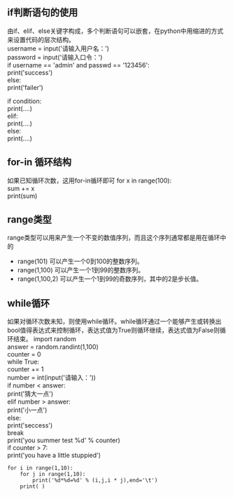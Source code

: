 ## if判断语句的使用 
  由if、elif、else关键字构成，多个判断语句可以嵌套，在python中用缩进的方式来设置代码的层次结构。  
  username = input('请输入用户名：')  
  password = input('请输入口令：')    
  if username == 'admin' and passwd == '123456':    
    print('success')    
  else:    
    print('failer')    

  if condition:   
  	print(....)   
  elif:   
  	print(....)   
  else:   
    print(....)   

## for-in 循环结构  
  如果已知循环次数，这用for-in循环即可
  for x in range(100):  
  	sum += x  
  print(sum)  
  
## range类型  
  range类型可以用来产生一个不变的数值序列，而且这个序列通常都是用在循环中的  
  - range(101) 可以产生一个0到100的整数序列。  
  - range(1,100) 可以产生一个1到99的整数序列。  
  - range(1,100,2) 可以产生一个1到99的奇数序列，其中的2是步长值。  
  
## while循环
  如果对循环次数未知，则使用while循环。while循环通过一个能够产生或转换出bool值得表达式来控制循环，表达式值为True则循环继续，表达式值为False则循环结束。
	import random  
	answer = random.randint(1,100)  
	counter = 0  
	while True:  
		counter += 1  
		number = int(input('请输入：'))  
		if number < answer:  
			print('猜大一点')  
		elif number > answer:  
			print('小一点')  
		else:  
			print('seccess')  
			break  
	print('you summer test %d' % counter)  
	if counter > 7:  
		print('you have a little stuppied')    
		
		
	for i in range(1,10):
		for j in range(1,10):
			print('%d*%d=%d' % (i,j,i * j),end='\t')
		print( )
  
